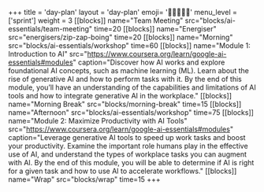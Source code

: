 +++
title = 'day-plan'
layout = 'day-plan'
emoji= '🧑🏾‍🤝‍🧑🏾'
menu_level = ['sprint']
weight = 3
[[blocks]]
name="Team Meeting"
src="blocks/ai-essentials/team-meeting"
time=20
[[blocks]]
name="Energiser"
src="energisers/zip-zap-boing"
time=20
[[blocks]]
name="Morning"
src="blocks/ai-essentials/workshop"
time=60
[[blocks]]
name="Module 1: Introduction to AI"
src="https://www.coursera.org/learn/google-ai-essentials#modules"
caption="Discover how AI works and explore foundational AI concepts, such as machine learning (ML). Learn about the rise of generative AI and how to perform tasks with it. By the end of this module, you’ll have an understanding of the capabilities and limitations of AI tools and how to integrate generative AI in the workplace."
[[blocks]]
name="Morning Break"
src="blocks/morning-break"
time=15
[[blocks]]
name="Afternoon"
src="blocks/ai-essentials/workshop"
time=75
[[blocks]]
name="Module 2: Maximize Productivity with AI Tools"
src="https://www.coursera.org/learn/google-ai-essentials#modules"
caption="Leverage generative AI tools to speed up work tasks and boost your productivity. Examine the important role humans play in the effective use of AI, and understand the types of workplace tasks you can augment with AI. By the end of this module, you will be able to determine if AI is right for a given task and how to use AI to accelerate workflows."
[[blocks]]
name="Wrap"
src="blocks/wrap"
time=15
+++
